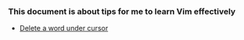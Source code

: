 ### This document is about tips for me to learn Vim effectively

- [Delete a word under
    cursor](http://stackoverflow.com/questions/833838/delete-word-after-or-around-cursor-in-vim)

